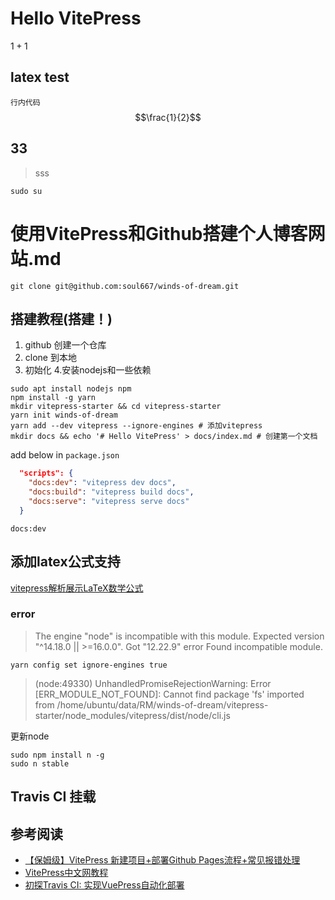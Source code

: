# Hello VitePress
$1+1$

## latex test
`行内代码`
$$\frac{1}{2}$$

## 33
> sss
```shell
sudo su
```

# 使用VitePress和Github搭建个人博客网站.md

```shell
git clone git@github.com:soul667/winds-of-dream.git
```

## 搭建教程(搭建！)
1. github 创建一个仓库
2. clone 到本地
3. 初始化 
4.安装nodejs和一些依赖
```shell
sudo apt install nodejs npm
npm install -g yarn
mkdir vitepress-starter && cd vitepress-starter
yarn init winds-of-dream
yarn add --dev vitepress --ignore-engines # 添加vitepress
mkdir docs && echo '# Hello VitePress' > docs/index.md # 创建第一个文档
```
add below in `package.json`
```json
  "scripts": {
    "docs:dev": "vitepress dev docs",
    "docs:build": "vitepress build docs",
    "docs:serve": "vitepress serve docs"
  }

```
```shell
docs:dev
```
## 添加latex公式支持
[vitepress解析展示LaTeX数学公式](https://blog.csdn.net/woaidouya123/article/details/127275642)
### error

> The engine "node" is incompatible with this module. Expected version "^14.18.0 || >=16.0.0". Got "12.22.9"
error Found incompatible module.

```shell
yarn config set ignore-engines true
```

> (node:49330) UnhandledPromiseRejectionWarning: Error [ERR_MODULE_NOT_FOUND]: Cannot find package 'fs' imported from /home/ubuntu/data/RM/winds-of-dream/vitepress-starter/node_modules/vitepress/dist/node/cli.js

更新node
```shell
sudo npm install n -g
sudo n stable
```
## Travis CI 挂载
## 参考阅读
+ [【保姆级】VitePress 新建项目+部署Github Pages流程+常见报错处理](https://zhuanlan.zhihu.com/p/562139569)
+ [VitePress中文网教程](https://vitejs.cn/vitepress/guide/deploy.html#%E6%9E%84%E5%BB%BA%E6%96%87%E6%A1%A3)
+ [初探Travis CI: 实现VuePress自动化部署](https://www.olumel.top/docs/front-end-engineering/travis-ci-for-vuepress/)